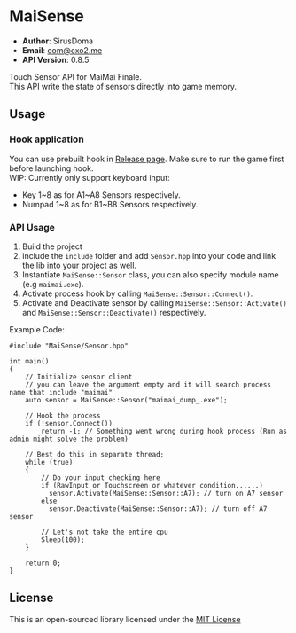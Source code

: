 # MaiSense #

- **Author**: SirusDoma
- **Email**: com@cxo2.me
- **API Version**: 0.8.5

Touch Sensor API for MaiMai Finale.  
This API write the state of sensors directly into game memory.

## Usage ##

### Hook application ###

You can use prebuilt hook in [Release page](https://github.com/SirusDoma/MaiSense/releases/). Make sure to run the game first before launching hook.    
WIP: Currently only support keyboard input:
- Key 1\~8 as for A1\~A8 Sensors respectively.
- Numpad 1\~8 as for B1\~B8 Sensors respectively.

### API Usage ###

1. Build the project
2. include the `include` folder and add `Sensor.hpp` into your code and link the lib into your project as well.
3. Instantiate `MaiSense::Sensor` class, you can also specify module name (e.g `maimai.exe`).
4. Activate process hook by calling `MaiSense::Sensor::Connect()`.
5. Activate and Deactivate sensor by calling `MaiSense::Sensor::Activate()` and `MaiSense::Sensor::Deactivate()` respectively.

Example Code:
```
#include "MaiSense/Sensor.hpp"

int main()
{
    // Initialize sensor client
    // you can leave the argument empty and it will search process name that include "maimai"
    auto sensor = MaiSense::Sensor("maimai_dump_.exe"); 

    // Hook the process
    if (!sensor.Connect())
        return -1; // Something went wrong during hook process (Run as admin might solve the problem)

    // Best do this in separate thread;
    while (true)
    {
        // Do your input checking here
        if (RawInput or Touchscreen or whatever condition......)
          sensor.Activate(MaiSense::Sensor::A7); // turn on A7 sensor
        else
          sensor.Deactivate(MaiSense::Sensor::A7); // turn off A7 sensor
        
        // Let's not take the entire cpu
        Sleep(100);
    }
    
    return 0;
}
```

## License ##

This is an open-sourced library licensed under the [MIT License](http://github.com/SirusDoma/MaiSense/blob/master/LICENSE)
